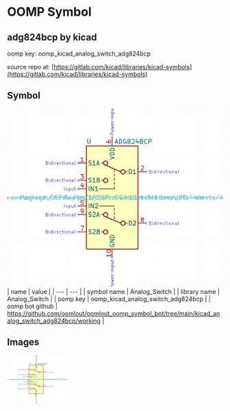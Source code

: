 # OOMP Symbol  
## adg824bcp  by kicad  
  
oomp key: oomp_kicad_analog_switch_adg824bcp  
  
source repo at: [https://gitlab.com/kicad/libraries/kicad-symbols](https://gitlab.com/kicad/libraries/kicad-symbols)  
## Symbol  
  
[![working.png](working_600.png)](working.png)  
| name | value | 
| --- | --- | 
| symbol name | Analog_Switch | 
| library name | Analog_Switch | 
| oomp key | oomp_kicad_analog_switch_adg824bcp | 
| oomp bot github | https://github.com/oomlout/oomlout_oomp_symbol_bot/tree/main/kicad_analog_switch_adg824bcp/working | 
## Images  
  
[![working.png](working_140.png)](working.png)  
